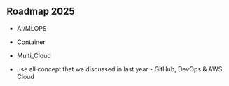 ## Roadmap 2025

- AI/MLOPS
- Container
- Multi_Cloud

- use all concept that we discussed in last year - GitHub, DevOps & AWS Cloud

